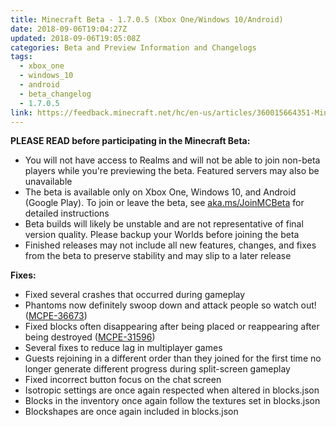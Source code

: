 ```yaml
---
title: Minecraft Beta - 1.7.0.5 (Xbox One/Windows 10/Android)
date: 2018-09-06T19:04:27Z
updated: 2018-09-06T19:05:08Z
categories: Beta and Preview Information and Changelogs
tags:
  - xbox_one
  - windows_10
  - android
  - beta_changelog
  - 1.7.0.5
link: https://feedback.minecraft.net/hc/en-us/articles/360015664351-Minecraft-Beta-1-7-0-5-Xbox-One-Windows-10-Android
---
```


**PLEASE READ before participating in the Minecraft Beta:**

- You will not have access to Realms and will not be able to join non-beta players while you're previewing the beta. Featured servers may also be unavailable
- The beta is available only on Xbox One, Windows 10, and Android (Google Play). To join or leave the beta, see [aka.ms/JoinMCBeta](http://aka.ms/JoinMCBeta) for detailed instructions
- Beta builds will likely be unstable and are not representative of final version quality. Please backup your Worlds before joining the beta
- Finished releases may not include all new features, changes, and fixes from the beta to preserve stability and may slip to a later release  
    

**Fixes:**

- Fixed several crashes that occurred during gameplay
- Phantoms now definitely swoop down and attack people so watch out! ([MCPE-36673](https://bugs.mojang.com/browse/MCPE-36673))
- Fixed blocks often disappearing after being placed or reappearing after being destroyed ([MCPE-31596](https://bugs.mojang.com/browse/MCPE-31596))
- Several fixes to reduce lag in multiplayer games
- Guests rejoining in a different order than they joined for the first time no longer generate different progress during split-screen gameplay
- Fixed incorrect button focus on the chat screen
- Isotropic settings are once again respected when altered in blocks.json
- Blocks in the inventory once again follow the textures set in blocks.json
- Blockshapes are once again included in blocks.json
